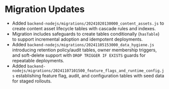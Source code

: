 # Migration Updates

- Added `backend-nodejs/migrations/20241020130000_content_assets.js` to create content asset lifecycle tables with cascade rules and indexes.
- Migration includes safeguards to create tables conditionally (`hasTable`) to support incremental adoption and idempotent deployments.
- Added `backend-nodejs/migrations/20241105153000_data_hygiene.js` introducing retention policy/audit tables, owner membership triggers, and soft-delete support with `DROP TRIGGER IF EXISTS` guards for repeatable deployments.
- Added `backend-nodejs/migrations/20241107101500_feature_flags_and_runtime_config.js` establishing feature flag, audit, and configuration tables with seed data for staged rollouts.
